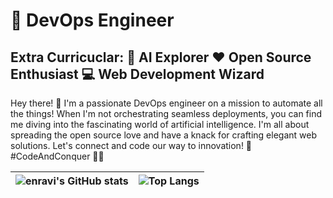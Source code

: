 # 🚀 DevOps Engineer 
## Extra Curricuclar: 🤖 AI Explorer ❤️ Open Source Enthusiast 💻 Web Development Wizard

Hey there! 👋 I'm a passionate DevOps engineer on a mission to automate all the things! When I'm not orchestrating seamless deployments, you can find me diving into the fascinating world of artificial intelligence. I'm all about spreading the open source love and have a knack for crafting elegant web solutions. Let's connect and code our way to innovation! 🌟 #CodeAndConquer 🚀🌐

| ![enravi's GitHub stats](https://github-readme-stats.vercel.app/api?username=enravi&show_icons=true&theme=transparent) | ![Top Langs](https://github-readme-stats.vercel.app/api/top-langs/?username=enravi&layout=compact) |
|---|---|
